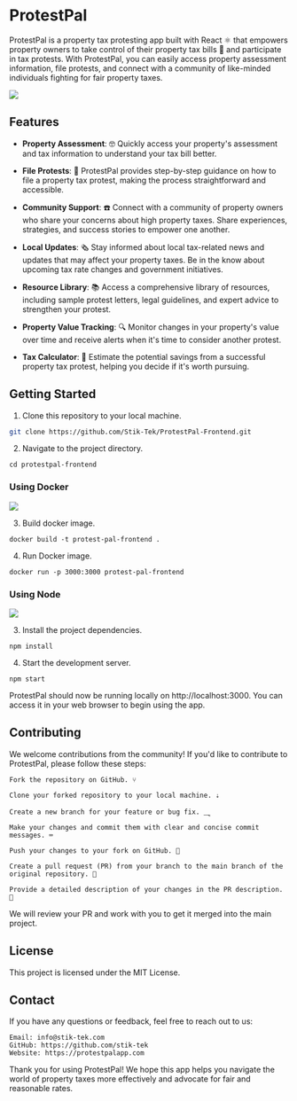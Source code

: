 # ProtestPal

ProtestPal is a property tax protesting app built with React ⚛ that empowers property owners to take control of their property tax bills 💪 and participate in tax protests. With ProtestPal, you can easily access property assessment information, file protests, and connect with a community of like-minded individuals fighting for fair property taxes. 

![](https://github.com/Stik-Tek/ProtestPal-Frontend/gifs/mr-crabs-upset-1.gif)

## Features

- **Property Assessment**: 🤓 Quickly access your property's assessment and tax information to understand your tax bill better.

- **File Protests**: 📂 ProtestPal provides step-by-step guidance on how to file a property tax protest, making the process straightforward and accessible.

- **Community Support**: ☎️ Connect with a community of property owners who share your concerns about high property taxes. Share experiences, strategies, and success stories to empower one another.

- **Local Updates**: 🗞️ Stay informed about local tax-related news and updates that may affect your property taxes. Be in the know about upcoming tax rate changes and government initiatives.

- **Resource Library**: 📚 Access a comprehensive library of resources, including sample protest letters, legal guidelines, and expert advice to strengthen your protest.

- **Property Value Tracking**: 🔍 Monitor changes in your property's value over time and receive alerts when it's time to consider another protest.

- **Tax Calculator**: 🧮 Estimate the potential savings from a successful property tax protest, helping you decide if it's worth pursuing.

## Getting Started

1. Clone this repository to your local machine.

```bash
git clone https://github.com/Stik-Tek/ProtestPal-Frontend.git
```
2. Navigate to the project directory.
```
cd protestpal-frontend
```
### Using Docker
![](https://github.com/Stik-Tek/ProtestPal-Frontend/gifs/bart-simpson-pants-1.gif)

3. Build docker image.
```
docker build -t protest-pal-frontend . 
```
4. Run Docker image.
```
docker run -p 3000:3000 protest-pal-frontend
```

### Using Node
![](https://github.com/Stik-Tek/ProtestPal-Frontend/gifs/peter-griffin-confused-1.gif)

3. Install the project dependencies.
```
npm install
```
4. Start the development server.
```
npm start
```


ProtestPal should now be running locally on http://localhost:3000. You can access it in your web browser to begin using the app.

## Contributing

We welcome contributions from the community! If you'd like to contribute to ProtestPal, please follow these steps:

    Fork the repository on GitHub. ⑂

    Clone your forked repository to your local machine. ⇣

    Create a new branch for your feature or bug fix. ⸑

    Make your changes and commit them with clear and concise commit messages. ⌨️

    Push your changes to your fork on GitHub. 🫸

    Create a pull request (PR) from your branch to the main branch of the original repository. 🙏

    Provide a detailed description of your changes in the PR description. 📑

We will review your PR and work with you to get it merged into the main project.
## License

This project is licensed under the MIT License.
## Contact

If you have any questions or feedback, feel free to reach out to us:

    Email: info@stik-tek.com
    GitHub: https://github.com/stik-tek
    Website: https://protestpalapp.com

Thank you for using ProtestPal! We hope this app helps you navigate the world of property taxes more effectively and advocate for fair and reasonable rates.
